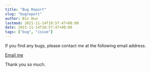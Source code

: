 ```yaml
---
title: "Bug Report"
slug: "bugreport"
author: Bin Hua
lastmod: 2021-11-14T10:57:47+08:00
date: 2021-11-14T10:57:47+08:00
tags: ["bug", "issue"]
---
```


If you find any bugs, please contact me at the following email address.

[Email me](mailto:bugs@tourcoder.com)

Thank you so much.
